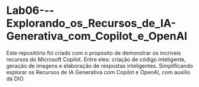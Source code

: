 # Lab06---Explorando_os_Recursos_de_IA-Generativa_com_Copilot_e_OpenAI
Este repositório foi criado com o propósito de demonstrar os incríveis recursos do Microsoft Copilot. Entre eles: criação de código inteligente, geração de imagens e elaboração de respostas inteligentes. Simplificando explorar os Recursos de IA Generativa com Copilot e OpenAI, com auxilio da DIO.
